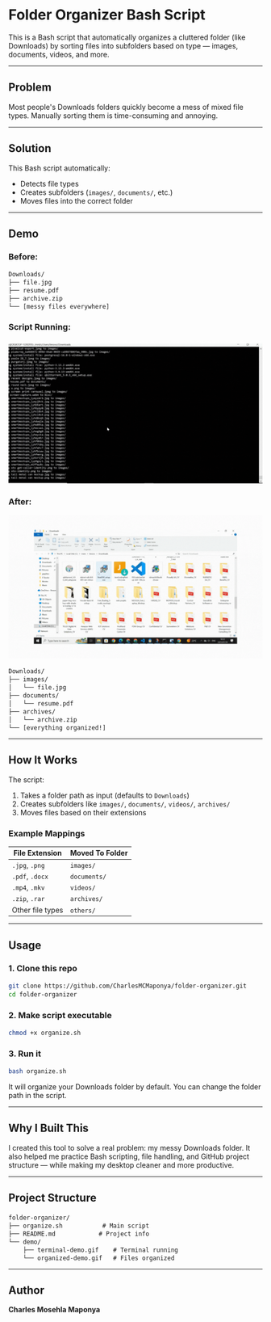 #  Folder Organizer Bash Script

This is a Bash script that automatically organizes a cluttered folder (like Downloads) by sorting files into subfolders based on type — images, documents, videos, and more.

---

##  Problem
Most people's Downloads folders quickly become a mess of mixed file types. Manually sorting them is time-consuming and annoying.

---

##  Solution
This Bash script automatically:
- Detects file types
- Creates subfolders (`images/`, `documents/`, etc.)
- Moves files into the correct folder

---

##  Demo

###  Before:
```
Downloads/
├── file.jpg
├── resume.pdf
├── archive.zip
└── [messy files everywhere]
```

###  Script Running:
![Terminal organizing files](demo/terminal-demo.gif)

###  After:
![Organized files](demo/organized-demo.gif)

```
Downloads/
├── images/
│   └── file.jpg
├── documents/
│   └── resume.pdf
├── archives/
│   └── archive.zip
└── [everything organized!]
```

---

##  How It Works

The script:
1. Takes a folder path as input (defaults to `Downloads`)
2. Creates subfolders like `images/`, `documents/`, `videos/`, `archives/`
3. Moves files based on their extensions

### Example Mappings
| File Extension       | Moved To Folder |
|----------------------|-----------------|
| `.jpg`, `.png`       | `images/`       |
| `.pdf`, `.docx`      | `documents/`    |
| `.mp4`, `.mkv`       | `videos/`       |
| `.zip`, `.rar`       | `archives/`     |
| Other file types     | `others/`       |

---

##  Usage

### 1. Clone this repo
```bash
git clone https://github.com/CharlesMCMaponya/folder-organizer.git
cd folder-organizer
```

### 2. Make script executable
```bash
chmod +x organize.sh
```

### 3. Run it
```bash
bash organize.sh
```

It will organize your Downloads folder by default. You can change the folder path in the script.

---

## Why I Built This

I created this tool to solve a real problem: my messy Downloads folder. It also helped me practice Bash scripting, file handling, and GitHub project structure — while making my desktop cleaner and more productive.

---

##  Project Structure
```
folder-organizer/
├── organize.sh           # Main script
├── README.md            # Project info
└── demo/
    ├── terminal-demo.gif    # Terminal running
    └── organized-demo.gif   # Files organized
```

---

##  Author
**Charles Mosehla Maponya**